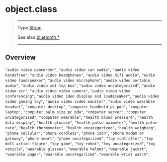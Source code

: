 # object.class

> --------------------- ------------------------------------------------------------------------------------------
> __Type__              [String](https://docs.coronalabs.com/api/type/String.html)


> __See also__          [bluetooth.*](/plugin/bluetooth/)
> --------------------- ------------------------------------------------------------------------------------------

## Overview

`"audio video camcorder"`, `"audio video car audio"`, `"audio video handsfree"`, `"audio video headphones"`, `"audio video hifi audio"`, `"audio video loudspeaker"`, `"audio video microphone"`, `"audio video portable audio"`, `"audio video set top box"`, `"audio video uncategorized"`, `"audio video vcr"`, `"audio video video camera"`, `"audio video video conferencing"`, `"audio video ideo display and loudspeaker"`, `"audio video video gaming toy"`, `"audio video video monitor"`, `"audio video wearable headset"`, `"computer desktop"`, `"computer handheld pc pda"`, `"computer laptop"`, `"computer palm size pc pda"`, `"computer server"`, `"computer uncategorized"`, `"computer wearable"`, `"health blood pressure"`, `"health data display"`, `"health glucose"`, `"health pulse oximeter"`, `"health pulse rate"`, `"health thermometer"`, `"health uncategorized"`, `"health weighing"`, `"phone cellular"`, `"phone cordless"`, `"phone isdn"`, `"phone modem or gateway"`, `"phone smart"`, `"phone uncategorized"`, `"toy controller"`, `"toy doll action figure"`, `"toy game"`, `"toy robot"`, `"toy uncategorized"`, `"toy vehicle"`, `"wearable glasses"`, `"wearable helmet"`, `"wearable jacket"`, `"wearable pager"`, `"wearable uncategorized"`, `"wearable wrist watch"`.